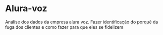 # Alura-voz
 Análise dos dados da empresa alura voz. Fazer identificação do porquê da fuga dos clientes e como fazer para que eles se fidelizem
